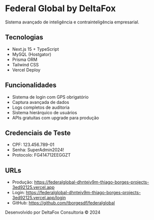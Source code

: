 # Federal Global by DeltaFox

Sistema avançado de inteligência e contrainteligência empresarial.

## Tecnologias

- Next.js 15 + TypeScript
- MySQL (Hostgator)
- Prisma ORM
- Tailwind CSS
- Vercel Deploy

## Funcionalidades

- Sistema de login com GPS obrigatório
- Captura avançada de dados
- Logs completos de auditoria
- Sistema hierárquico de usuários
- APIs gratuitas com upgrade para produção

## Credenciais de Teste

- CPF: 123.456.789-01
- Senha: SuperAdmin2024!
- Protocolo: FG414712EEGGZT

## URLs

- Produção: https://federalglobal-dhntejv9m-thiago-borges-projects-3ed92125.vercel.app
- Login: https://federalglobal-dhntejv9m-thiago-borges-projects-3ed92125.vercel.app/login
- GitHub: https://github.com/tborgesdf/federalglobal

Desenvolvido por DeltaFox Consultoria © 2024
